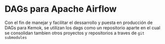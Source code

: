 # DAGs para Apache Airflow
Con el fin de manejar y facilitar el dessarrollo y puesta en producción de DAGs para Kemok, se utilizan los dags como un repositorio aparte en el cual se consolidan tambien otros proyectos y repositorios a traves de ```git submodules ```